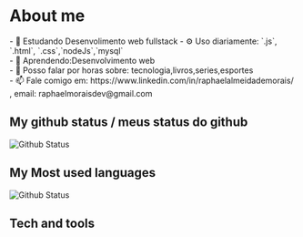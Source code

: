 <h1>About me </h1>
- 🏢 Estudando Desenvolimento web fullstack
- ⚙️ Uso diariamente: `.js`, `.html`, `.css`,`nodeJs`,`mysql`<br>
- 🌱 Aprendendo:Desenvolvimento web <br>
- 💬 Posso falar por horas sobre: tecnologia,livros,series,esportes<br>
- 📫 Fale comigo em: https://www.linkedin.com/in/raphaelalmeidademorais/ , email: raphaelmoraisdev@gmail.com
<br>
<h2>My github status /  meus status do github</h2>
<img alt="Github Status" src="https://github-readme-stats.vercel.app/api?username=raphaelmoraisdevmg&show_icons=true&theme=dark"/>
<h2>My Most used languages</h2>
<img alt="Github Status" src="https://github-readme-stats.vercel.app/api/top-langs/?username=raphaelmoraisdevmg&theme=dark"/>
<h2>Tech and tools </h2>
